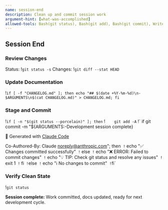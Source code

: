 ```yaml
---
name: session-end
description: Clean up and commit session work
argument-hint: [what-was-accomplished]
allowed-tools: Bash(git status), Bash(git add), Bash(git commit), Write, Edit
---
```


## Session End

### Review Changes
Status: !`git status -s`
Changes: !`git diff --stat HEAD`

### Update Documentation
!`if [ -f "CHANGELOG.md" ]; then echo "## $(date +%Y-%m-%d)\n- $ARGUMENTS\n$(cat CHANGELOG.md)" > CHANGELOG.md; fi`

### Stage and Commit
!`if [ -n "$(git status --porcelain)" ]; then`
!`    git add -A`
!`    if git commit -m "${ARGUMENTS:-Development session complete}

🤖 Generated with [Claude Code](https://claude.ai/code)

Co-Authored-By: Claude <noreply@anthropic.com>"; then`
!`        echo "✅ Changes committed successfully"`
!`    else`
!`        echo "❌ ERROR: Failed to commit changes"`
!`        echo "💡 TIP: Check git status and resolve any issues"`
!`        exit 1`
!`    fi`
!`else`
!`    echo "ℹ️  No changes to commit"`
!`fi`

### Verify Clean State
!`git status`

**Session complete:** Work committed, docs updated, ready for next development cycle.